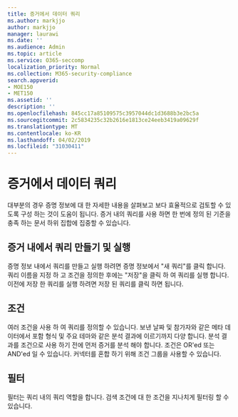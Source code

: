 ```yaml
---
title: 증거에서 데이터 쿼리
ms.author: markjjo
author: markjjo
manager: laurawi
ms.date: ''
ms.audience: Admin
ms.topic: article
ms.service: O365-seccomp
localization_priority: Normal
ms.collection: M365-security-compliance
search.appverid:
- MOE150
- MET150
ms.assetid: ''
description: ''
ms.openlocfilehash: 845cc17a85109575c3957044dc1d3688b3e2bc5a
ms.sourcegitcommit: 2c5834235c32b2616e1813ce24eeb3419a09629f
ms.translationtype: MT
ms.contentlocale: ko-KR
ms.lasthandoff: 04/02/2019
ms.locfileid: "31030411"
---
```

# <a name="query-the-data-in-evidence"></a>증거에서 데이터 쿼리

대부분의 경우 증명 정보에 대 한 자세한 내용을 살펴보고 보다 효율적으로 검토할 수 있도록 구성 하는 것이 도움이 됩니다. 증거 내의 쿼리를 사용 하면 한 번에 정의 된 기준을 충족 하는 문서 하위 집합에 집중할 수 있습니다.

## <a name="creating-and-running-a-query-within-a-evidence"></a>증거 내에서 쿼리 만들기 및 실행

증명 정보 내에서 쿼리를 만들고 실행 하려면 증명 정보에서 "새 쿼리"를 클릭 합니다. 쿼리 이름을 지정 하 고 조건을 정의한 후에는 "저장"을 클릭 하 여 쿼리를 실행 합니다. 이전에 저장 한 쿼리를 실행 하려면 저장 된 쿼리를 클릭 하면 됩니다.

## <a name="conditions"></a>조건

여러 조건을 사용 하 여 쿼리를 정의할 수 있습니다. 보낸 날짜 및 참가자와 같은 메타 데이터에서 포함 형식 및 주요 테마와 같은 분석 결과에 이르기까지 다양 합니다. 분석 결과를 조건으로 사용 하기 전에 먼저 증거를 분석 해야 합니다. 조건은 OR'ed 또는 AND'ed 일 수 있습니다. 커넥터를 혼합 하기 위해 조건 그룹을 사용할 수 있습니다.

## <a name="filters"></a>필터
필터는 쿼리 내의 쿼리 역할을 합니다. 검색 조건에 대 한 조건을 지나치게 필터링 할 수 있습니다.


